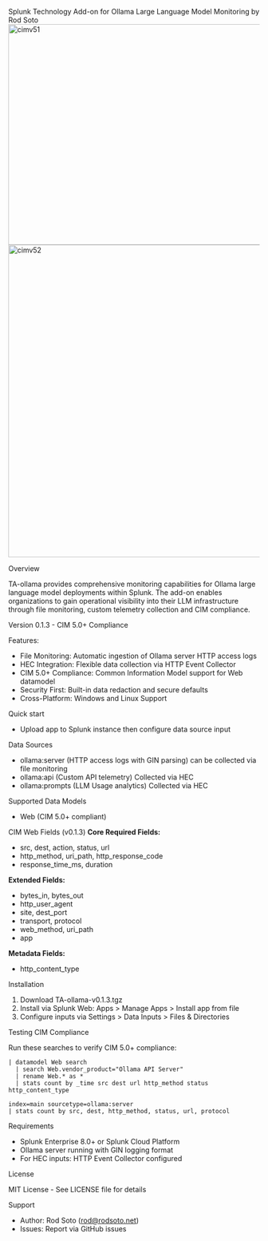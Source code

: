 Splunk Technology Add-on for Ollama Large Language Model Monitoring
by Rod Soto 
<img width="1272" height="442" alt="cimv51" src="https://github.com/user-attachments/assets/c8d98c64-9825-4eeb-bbb6-0c21ae663a60" />
<img width="1268" height="626" alt="cimv52" src="https://github.com/user-attachments/assets/385c2ce7-c813-4f39-bd3c-db4a89f09443" />




Overview

TA-ollama provides comprehensive monitoring capabilities for Ollama large language model deployments within Splunk. The add-on enables organizations to gain operational visibility into their LLM infrastructure through file monitoring, custom telemetry collection and CIM compliance.

Version 0.1.3 - CIM 5.0+ Compliance

Features:

- File Monitoring: Automatic ingestion of Ollama server HTTP access logs
- HEC Integration: Flexible data collection via HTTP Event Collector
- CIM 5.0+ Compliance: Common Information Model support for Web datamodel
- Security First: Built-in data redaction and secure defaults
- Cross-Platform: Windows and Linux Support

Quick start

- Upload app to Splunk instance then configure data source input

Data Sources

- ollama:server (HTTP access logs with GIN parsing) can be collected via file monitoring
- ollama:api (Custom API telemetry) Collected via HEC
- ollama:prompts (LLM Usage analytics) Collected via HEC

Supported Data Models
- Web (CIM 5.0+ compliant)

CIM Web Fields (v0.1.3)
**Core Required Fields:**
- src, dest, action, status, url
- http_method, uri_path, http_response_code
- response_time_ms, duration

**Extended Fields:**
- bytes_in, bytes_out
- http_user_agent
- site, dest_port
- transport, protocol
- web_method, uri_path
- app

**Metadata Fields:**
- http_content_type

Installation

1. Download TA-ollama-v0.1.3.tgz
2. Install via Splunk Web: Apps > Manage Apps > Install app from file
3. Configure inputs via Settings > Data Inputs > Files & Directories

Testing CIM Compliance

Run these searches to verify CIM 5.0+ compliance:

```spl
| datamodel Web search
  | search Web.vendor_product="Ollama API Server"
  | rename Web.* as *
  | stats count by _time src dest url http_method status http_content_type

index=main sourcetype=ollama:server
| stats count by src, dest, http_method, status, url, protocol

```

Requirements

- Splunk Enterprise 8.0+ or Splunk Cloud Platform
- Ollama server running with GIN logging format
- For HEC inputs: HTTP Event Collector configured

License

MIT License - See LICENSE file for details

Support

- Author: Rod Soto (rod@rodsoto.net)
- Issues: Report via GitHub issues


